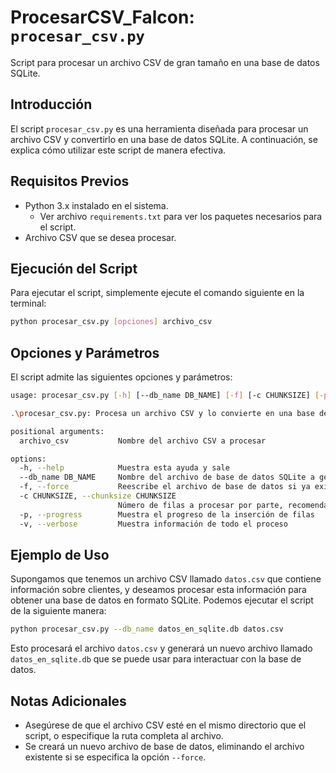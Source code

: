 # ProcesarCSV_Falcon: `procesar_csv.py`

Script para procesar un archivo CSV de gran tamaño en una base de datos SQLite.

## Introducción

El script `procesar_csv.py` es una herramienta diseñada para procesar un archivo CSV y convertirlo en una base de datos SQLite. A continuación, se explica cómo utilizar este script de manera efectiva.

## Requisitos Previos

- Python 3.x instalado en el sistema.
  - Ver archivo `requirements.txt` para ver los paquetes necesarios para el script.
- Archivo CSV que se desea procesar.

## Ejecución del Script

Para ejecutar el script, simplemente ejecute el comando siguiente en la terminal:
```bash
python procesar_csv.py [opciones] archivo_csv
```

## Opciones y Parámetros

El script admite las siguientes opciones y parámetros:

```bash
usage: procesar_csv.py [-h] [--db_name DB_NAME] [-f] [-c CHUNKSIZE] [-p] [-v] archivo_csv

.\procesar_csv.py: Procesa un archivo CSV y lo convierte en una base de datos SQLite

positional arguments:
  archivo_csv           Nombre del archivo CSV a procesar

options:
  -h, --help            Muestra esta ayuda y sale
  --db_name DB_NAME     Nombre del archivo de base de datos SQLite a generar (por defecto, se genera a partir del nombre del archivo CSV)
  -f, --force           Reescribe el archivo de base de datos si ya existe
  -c CHUNKSIZE, --chunksize CHUNKSIZE
                        Número de filas a procesar por parte, recomendable en caso de archivos grandes (50 por defecto)
  -p, --progress        Muestra el progreso de la inserción de filas
  -v, --verbose         Muestra información de todo el proceso
```
## Ejemplo de Uso

Supongamos que tenemos un archivo CSV llamado `datos.csv` que contiene información sobre clientes, y deseamos procesar esta información para obtener una base de datos en formato SQLite. Podemos ejecutar el script de la siguiente manera:
```bash
python procesar_csv.py --db_name datos_en_sqlite.db datos.csv
```
Esto procesará el archivo `datos.csv` y generará un nuevo archivo llamado `datos_en_sqlite.db` que se puede usar para interactuar con la base de datos.

## Notas Adicionales

- Asegúrese de que el archivo CSV esté en el mismo directorio que el script, o especifique la ruta completa al archivo.
- Se creará un nuevo archivo de base de datos, eliminando el archivo existente si se especifica la opción `--force`.
 